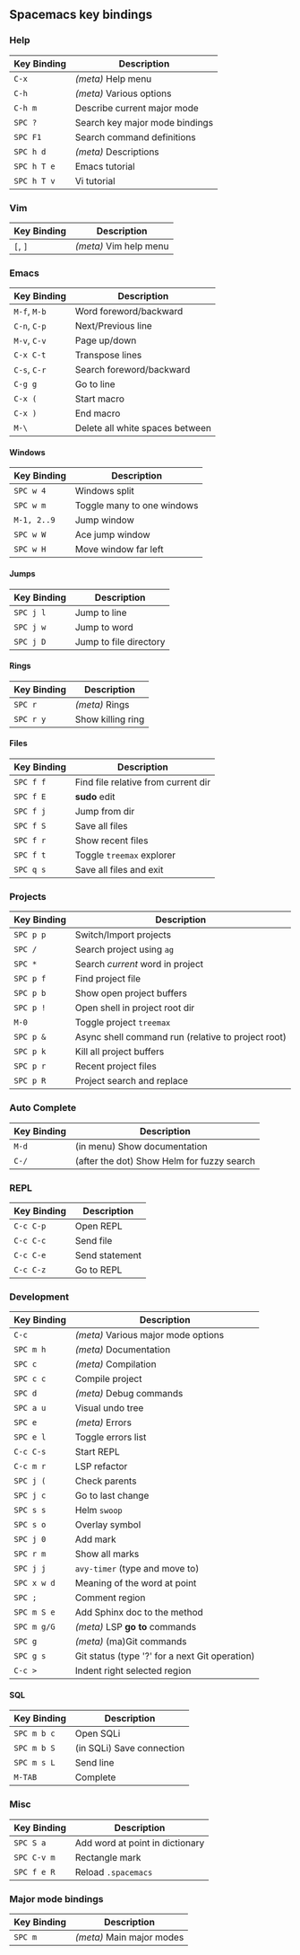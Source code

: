 ## Spacemacs key bindings

### Help

Key&nbsp;Binding   | Description
---------  | --------------
`C-x`      | _(meta)_ Help menu
`C-h`      | _(meta)_ Various options
`C-h m`    | Describe current major mode
`SPC ?`    | Search key major mode bindings
`SPC F1`   | Search command definitions
`SPC h d`  | _(meta)_ Descriptions
`SPC h T e`| Emacs tutorial
`SPC h T v`| Vi tutorial

### Vim

Key&nbsp;Binding   | Description
---------  | --------------
`[`, `]` | _(meta)_ Vim help menu


### Emacs

Key&nbsp;Binding   | Description
---------   | --------------
`M-f`, `M-b` | Word foreword/backward
`C-n`, `C-p` | Next/Previous line
`M-v`, `C-v` | Page up/down
`C-x C-t`    | Transpose lines
`C-s`, `C-r` | Search foreword/backward
`C-g g`      | Go to line
`C-x (`      | Start macro
`C-x )`      | End macro
`M-\`        | Delete all white spaces between

#### Windows

Key&nbsp;Binding   | Description
---------   | --------------
`SPC w 4`   | Windows split
`SPC w m`   | Toggle many to one windows
`M-1, 2..9` | Jump window
`SPC w W`   | Ace jump window
`SPC w H`   | Move window far left

#### Jumps

Key&nbsp;Binding   | Description
---------   | --------------
`SPC j l`   | Jump to line
`SPC j w`   | Jump to word
`SPC j D`   | Jump to file directory

#### Rings

Key&nbsp;Binding   | Description
---------   | --------------
`SPC r`     | _(meta)_ Rings
`SPC r y`   | Show killing ring

#### Files

Key&nbsp;Binding   | Description
---------   | --------------
`SPC f f`   | Find file relative from current dir
`SPC f E`   | **sudo** edit
`SPC f j`   | Jump from dir
`SPC f S`   | Save all files
`SPC f r`   | Show recent files
`SPC f t`   | Toggle `treemax` explorer
`SPC q s`   | Save all files and exit

### Projects

Key&nbsp;Binding   | Description
---------   | --------------
`SPC p p`   | Switch/Import projects
`SPC /`     | Search project using `ag`
`SPC *`     | Search _current_ word in project
`SPC p f`   | Find project file
`SPC p b`   | Show open project buffers
`SPC p !`   | Open shell in project root dir
`M-0`       | Toggle project `treemax`
`SPC p &`   | Async shell command run (relative to project root)
`SPC p k`   | Kill all project buffers
`SPC p r`   | Recent project files
`SPC p R`   | Project search and replace

### Auto Complete

Key&nbsp;Binding   | Description
--------- | --------------
`M-d`   | (in menu) Show documentation
`C-/`   | (after the dot) Show Helm for fuzzy search

### REPL

Key&nbsp;Binding   | Description
---------   | --------------
`C-c C-p`   | Open REPL
`C-c C-c`   | Send file
`C-c C-e`   | Send statement
`C-c C-z`   | Go to REPL

### Development

Key&nbsp;Binding   | Description
---------   | --------------
`C-c`       | _(meta)_ Various major mode options
`SPC m h`   | _(meta)_ Documentation
`SPC c`     | _(meta)_ Compilation
`SPC c c`   | Compile project
`SPC d`     | _(meta)_ Debug commands
`SPC a u`   | Visual undo tree
`SPC e`     | _(meta)_ Errors
`SPC e l`   | Toggle errors list
`C-c C-s`   | Start REPL
`C-c m r`   | LSP refactor
`SPC j (`   | Check parents
`SPC j c`   | Go to last change
`SPC s s`   | Helm `swoop`
`SPC s o`   | Overlay symbol
`SPC j 0`   | Add mark
`SPC r m`   | Show all marks
`SPC j j`   | `avy-timer` (type and move to)
`SPC x w d` | Meaning of the word at point
`SPC ;`     | Comment region
`SPC m S e` | Add Sphinx doc to the method
`SPC m g/G` | _(meta)_ LSP **go to** commands
`SPC g`     | _(meta)_ (ma)Git commands
`SPC g s`   | Git status (type '?' for a next Git operation)
`C-c >`     | Indent right selected region

#### SQL

Key&nbsp;Binding   | Description
---------   | --------------
`SPC m b c` | Open SQLi
`SPC m b S` | (in SQLi) Save connection
`SPC m s L` | Send line
`M-TAB`     | Complete

### Misc

Key&nbsp;Binding   | Description
---------   | --------------
`SPC S a`   | Add word at point in dictionary
`SPC C-v m` | Rectangle mark
`SPC f e R` | Reload `.spacemacs`

### Major mode bindings

Key&nbsp;Binding   | Description
--------- | --------------
`SPC m`   | _(meta)_ Main major modes
